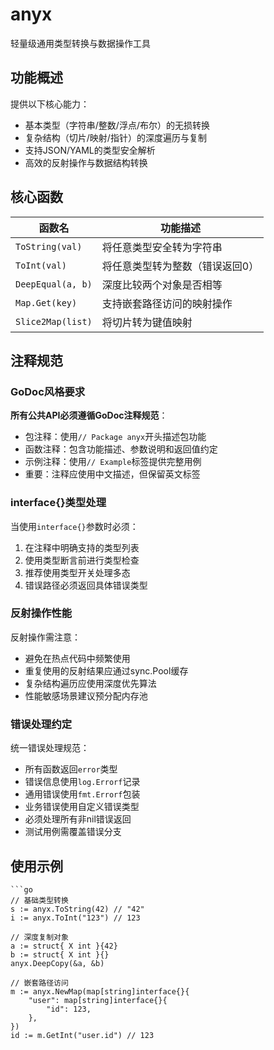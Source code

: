 # anyx
轻量级通用类型转换与数据操作工具

## 功能概述
提供以下核心能力：
- 基本类型（字符串/整数/浮点/布尔）的无损转换
- 复杂结构（切片/映射/指针）的深度遍历与复制
- 支持JSON/YAML的类型安全解析
- 高效的反射操作与数据结构转换

## 核心函数
| 函数名               | 功能描述                     |
|----------------------|------------------------------|
| `ToString(val)`       | 将任意类型安全转为字符串      |
| `ToInt(val)`          | 将任意类型转为整数（错误返回0）|
| `DeepEqual(a, b)`     | 深度比较两个对象是否相等      |
| `Map.Get(key)`        | 支持嵌套路径访问的映射操作    |
| `Slice2Map(list)`     | 将切片转为键值映射            |

## 注释规范

### GoDoc风格要求
**所有公共API必须遵循GoDoc注释规范**：
- 包注释：使用`// Package anyx`开头描述包功能
- 函数注释：包含功能描述、参数说明和返回值约定
- 示例注释：使用`// Example`标签提供完整用例
- 重要：注释应使用中文描述，但保留英文标签

### interface{}类型处理
当使用`interface{}`参数时必须：
1. 在注释中明确支持的类型列表
2. 使用类型断言前进行类型检查
3. 推荐使用类型开关处理多态
4. 错误路径必须返回具体错误类型

### 反射操作性能
反射操作需注意：
- 避免在热点代码中频繁使用
- 重复使用的反射结果应通过sync.Pool缓存
- 复杂结构遍历应使用深度优先算法
- 性能敏感场景建议预分配内存池

### 错误处理约定
统一错误处理规范：
- 所有函数返回`error`类型
- 错误信息使用`log.Errorf`记录
- 通用错误使用`fmt.Errorf`包装
- 业务错误使用自定义错误类型
- 必须处理所有非nil错误返回
- 测试用例需覆盖错误分支

## 使用示例
```
```go
// 基础类型转换
s := anyx.ToString(42) // "42"
i := anyx.ToInt("123") // 123

// 深度复制对象
a := struct{ X int }{42}
b := struct{ X int }{}
anyx.DeepCopy(&a, &b)

// 嵌套路径访问
m := anyx.NewMap(map[string]interface{}{
    "user": map[string]interface{}{
        "id": 123,
    },
})
id := m.GetInt("user.id") // 123
```
